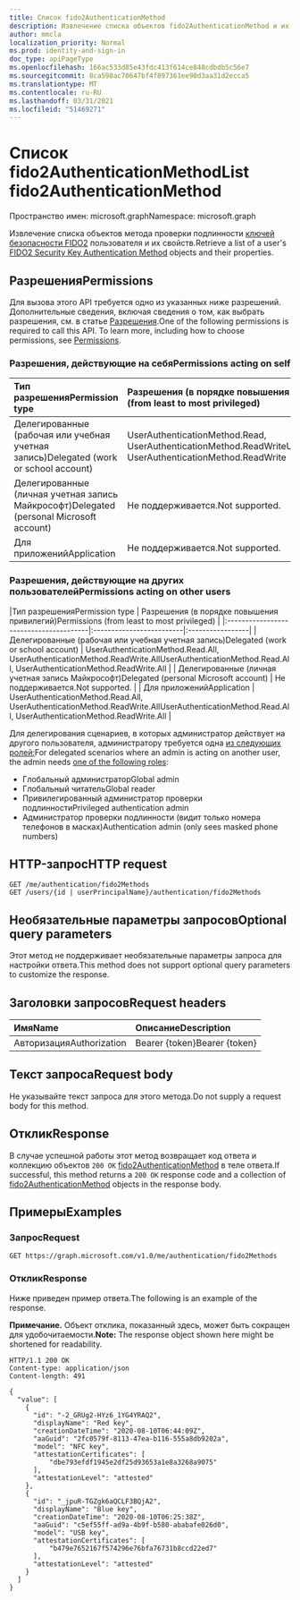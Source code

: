 ```yaml
---
title: Список fido2AuthenticationMethod
description: Извлечение списка объектов fido2AuthenticationMethod и их свойств.
author: mmcla
localization_priority: Normal
ms.prod: identity-and-sign-in
doc_type: apiPageType
ms.openlocfilehash: 166ac533d85e43fdc413f614ce848cdbdb5c56e7
ms.sourcegitcommit: 8ca598ac70647bf4f897361ee90d3aa31d2ecca5
ms.translationtype: MT
ms.contentlocale: ru-RU
ms.lasthandoff: 03/31/2021
ms.locfileid: "51469271"
---
```

# <a name="list-fido2authenticationmethod"></a><span data-ttu-id="96983-103">Список fido2AuthenticationMethod</span><span class="sxs-lookup"><span data-stu-id="96983-103">List fido2AuthenticationMethod</span></span>
<span data-ttu-id="96983-104">Пространство имен: microsoft.graph</span><span class="sxs-lookup"><span data-stu-id="96983-104">Namespace: microsoft.graph</span></span>

<span data-ttu-id="96983-105">Извлечение списка объектов метода проверки подлинности [ключей безопасности FIDO2](../resources/fido2authenticationmethod.md) пользователя и их свойств.</span><span class="sxs-lookup"><span data-stu-id="96983-105">Retrieve a list of a user's [FIDO2 Security Key Authentication Method](../resources/fido2authenticationmethod.md) objects and their properties.</span></span>

## <a name="permissions"></a><span data-ttu-id="96983-106">Разрешения</span><span class="sxs-lookup"><span data-stu-id="96983-106">Permissions</span></span>

<span data-ttu-id="96983-p101">Для вызова этого API требуется одно из указанных ниже разрешений. Дополнительные сведения, включая сведения о том, как выбрать разрешения, см. в статье [Разрешения](/graph/permissions-reference).</span><span class="sxs-lookup"><span data-stu-id="96983-p101">One of the following permissions is required to call this API. To learn more, including how to choose permissions, see [Permissions](/graph/permissions-reference).</span></span>

### <a name="permissions-acting-on-self"></a><span data-ttu-id="96983-109">Разрешения, действующие на себя</span><span class="sxs-lookup"><span data-stu-id="96983-109">Permissions acting on self</span></span>

|<span data-ttu-id="96983-110">Тип разрешения</span><span class="sxs-lookup"><span data-stu-id="96983-110">Permission type</span></span>      | <span data-ttu-id="96983-111">Разрешения (в порядке повышения привилегий)</span><span class="sxs-lookup"><span data-stu-id="96983-111">Permissions (from least to most privileged)</span></span>              |
|:---------------------------------------|:-------------------------|
| <span data-ttu-id="96983-112">Делегированные (рабочая или учебная учетная запись)</span><span class="sxs-lookup"><span data-stu-id="96983-112">Delegated (work or school account)</span></span>     | <span data-ttu-id="96983-113">UserAuthenticationMethod.Read, UserAuthenticationMethod.ReadWrite</span><span class="sxs-lookup"><span data-stu-id="96983-113">UserAuthenticationMethod.Read, UserAuthenticationMethod.ReadWrite</span></span> |
| <span data-ttu-id="96983-114">Делегированные (личная учетная запись Майкрософт)</span><span class="sxs-lookup"><span data-stu-id="96983-114">Delegated (personal Microsoft account)</span></span> | <span data-ttu-id="96983-115">Не поддерживается.</span><span class="sxs-lookup"><span data-stu-id="96983-115">Not supported.</span></span> |
| <span data-ttu-id="96983-116">Для приложений</span><span class="sxs-lookup"><span data-stu-id="96983-116">Application</span></span>                            | <span data-ttu-id="96983-117">Не поддерживается.</span><span class="sxs-lookup"><span data-stu-id="96983-117">Not supported.</span></span> |

### <a name="permissions-acting-on-other-users"></a><span data-ttu-id="96983-118">Разрешения, действующие на других пользователей</span><span class="sxs-lookup"><span data-stu-id="96983-118">Permissions acting on other users</span></span>

|<span data-ttu-id="96983-119">Тип разрешения</span><span class="sxs-lookup"><span data-stu-id="96983-119">Permission type</span></span>      | <span data-ttu-id="96983-120">Разрешения (в порядке повышения привилегий)</span><span class="sxs-lookup"><span data-stu-id="96983-120">Permissions (from least to most privileged)</span></span>              |
|:---------------------------------------|:-------------------------|:-----------------|
| <span data-ttu-id="96983-121">Делегированные (рабочая или учебная учетная запись)</span><span class="sxs-lookup"><span data-stu-id="96983-121">Delegated (work or school account)</span></span>     | <span data-ttu-id="96983-122">UserAuthenticationMethod.Read.All, UserAuthenticationMethod.ReadWrite.All</span><span class="sxs-lookup"><span data-stu-id="96983-122">UserAuthenticationMethod.Read.All, UserAuthenticationMethod.ReadWrite.All</span></span> |
| <span data-ttu-id="96983-123">Делегированные (личная учетная запись Майкрософт)</span><span class="sxs-lookup"><span data-stu-id="96983-123">Delegated (personal Microsoft account)</span></span> | <span data-ttu-id="96983-124">Не поддерживается.</span><span class="sxs-lookup"><span data-stu-id="96983-124">Not supported.</span></span> |
| <span data-ttu-id="96983-125">Для приложений</span><span class="sxs-lookup"><span data-stu-id="96983-125">Application</span></span>                            | <span data-ttu-id="96983-126">UserAuthenticationMethod.Read.All, UserAuthenticationMethod.ReadWrite.All</span><span class="sxs-lookup"><span data-stu-id="96983-126">UserAuthenticationMethod.Read.All, UserAuthenticationMethod.ReadWrite.All</span></span> |

<span data-ttu-id="96983-127">Для делегирования сценариев, в которых администратор действует на другого пользователя, администратору требуется одна [из следующих ролей:](/azure/active-directory/users-groups-roles/directory-assign-admin-roles#available-roles)</span><span class="sxs-lookup"><span data-stu-id="96983-127">For delegated scenarios where an admin is acting on another user, the admin needs [one of the following roles](/azure/active-directory/users-groups-roles/directory-assign-admin-roles#available-roles):</span></span>
* <span data-ttu-id="96983-128">Глобальный администратор</span><span class="sxs-lookup"><span data-stu-id="96983-128">Global admin</span></span>
* <span data-ttu-id="96983-129">Глобальный читатель</span><span class="sxs-lookup"><span data-stu-id="96983-129">Global reader</span></span>
* <span data-ttu-id="96983-130">Привилегированный администратор проверки подлинности</span><span class="sxs-lookup"><span data-stu-id="96983-130">Privileged authentication admin</span></span>
* <span data-ttu-id="96983-131">Администратор проверки подлинности (видит только номера телефонов в масках)</span><span class="sxs-lookup"><span data-stu-id="96983-131">Authentication admin (only sees masked phone numbers)</span></span>

## <a name="http-request"></a><span data-ttu-id="96983-132">HTTP-запрос</span><span class="sxs-lookup"><span data-stu-id="96983-132">HTTP request</span></span>

<!-- {
  "blockType": "ignored"
}
-->
``` http
GET /me/authentication/fido2Methods
GET /users/{id | userPrincipalName}/authentication/fido2Methods
```

## <a name="optional-query-parameters"></a><span data-ttu-id="96983-133">Необязательные параметры запросов</span><span class="sxs-lookup"><span data-stu-id="96983-133">Optional query parameters</span></span>
<span data-ttu-id="96983-134">Этот метод не поддерживает необязательные параметры запроса для настройки ответа.</span><span class="sxs-lookup"><span data-stu-id="96983-134">This method does not support optional query parameters to customize the response.</span></span>

## <a name="request-headers"></a><span data-ttu-id="96983-135">Заголовки запросов</span><span class="sxs-lookup"><span data-stu-id="96983-135">Request headers</span></span>
|<span data-ttu-id="96983-136">Имя</span><span class="sxs-lookup"><span data-stu-id="96983-136">Name</span></span>|<span data-ttu-id="96983-137">Описание</span><span class="sxs-lookup"><span data-stu-id="96983-137">Description</span></span>|
|:---|:---|
|<span data-ttu-id="96983-138">Авторизация</span><span class="sxs-lookup"><span data-stu-id="96983-138">Authorization</span></span>|<span data-ttu-id="96983-139">Bearer {token}</span><span class="sxs-lookup"><span data-stu-id="96983-139">Bearer {token}</span></span>|

## <a name="request-body"></a><span data-ttu-id="96983-140">Текст запроса</span><span class="sxs-lookup"><span data-stu-id="96983-140">Request body</span></span>
<span data-ttu-id="96983-141">Не указывайте текст запроса для этого метода.</span><span class="sxs-lookup"><span data-stu-id="96983-141">Do not supply a request body for this method.</span></span>

## <a name="response"></a><span data-ttu-id="96983-142">Отклик</span><span class="sxs-lookup"><span data-stu-id="96983-142">Response</span></span>

<span data-ttu-id="96983-143">В случае успешной работы этот метод возвращает код ответа и коллекцию объектов `200 OK` [fido2AuthenticationMethod](../resources/fido2authenticationmethod.md) в теле ответа.</span><span class="sxs-lookup"><span data-stu-id="96983-143">If successful, this method returns a `200 OK` response code and a collection of [fido2AuthenticationMethod](../resources/fido2authenticationmethod.md) objects in the response body.</span></span>

## <a name="examples"></a><span data-ttu-id="96983-144">Примеры</span><span class="sxs-lookup"><span data-stu-id="96983-144">Examples</span></span>

### <a name="request"></a><span data-ttu-id="96983-145">Запрос</span><span class="sxs-lookup"><span data-stu-id="96983-145">Request</span></span>


``` http
GET https://graph.microsoft.com/v1.0/me/authentication/fido2Methods
```

### <a name="response"></a><span data-ttu-id="96983-146">Отклик</span><span class="sxs-lookup"><span data-stu-id="96983-146">Response</span></span>
<span data-ttu-id="96983-147">Ниже приведен пример ответа.</span><span class="sxs-lookup"><span data-stu-id="96983-147">The following is an example of the response.</span></span>

<span data-ttu-id="96983-148">**Примечание.** Объект отклика, показанный здесь, может быть сокращен для удобочитаемости.</span><span class="sxs-lookup"><span data-stu-id="96983-148">**Note:** The response object shown here might be shortened for readability.</span></span>
<!-- {
  "blockType": "response",
  "truncated": true,
  "@odata.type": "Collection(microsoft.graph.fido2AuthenticationMethod)"
}
-->
``` http
HTTP/1.1 200 OK
Content-type: application/json
Content-length: 491

{
  "value": [
    {
      "id": "-2_GRUg2-HYz6_1YG4YRAQ2",
      "displayName": "Red key",
      "creationDateTime": "2020-08-10T06:44:09Z",
      "aaGuid": "2fc0579f-8113-47ea-b116-555a8db9202a",
      "model": "NFC key",
      "attestationCertificates": [
          "dbe793efdf1945e2df25d93653a1e8a3268a9075"
      ],
      "attestationLevel": "attested"
    },
    {
      "id": "_jpuR-TGZgk6aQCLF3BQjA2",
      "displayName": "Blue key",
      "creationDateTime": "2020-08-10T06:25:38Z",
      "aaGuid": "c5ef55ff-ad9a-4b9f-b580-ababafe026d0",
      "model": "USB key",
      "attestationCertificates": [
          "b479e7652167f574296e76bfa76731b8ccd22ed7"
      ],
      "attestationLevel": "attested"
    }
  ]
}
```

